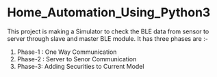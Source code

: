 # Home_Automation_Using_Python3
This project is making a Simulator to check the BLE data from sensor to server through slave and master BLE module. It has three phases are :-
1. Phase-1 : One Way Communication 
2. Phase-2 : Server to Senor Communication 
3. Phase-3: Adding Securities to Current Model
